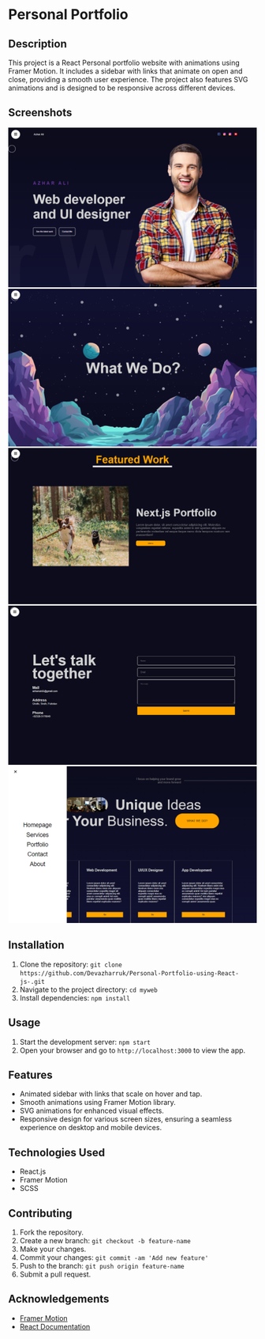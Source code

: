 # Personal Portfolio

## Description

This project is a React Personal portfolio website with animations using Framer Motion. It includes a sidebar with links that animate on open and close, providing a smooth user experience. The project also features SVG animations and is designed to be responsive across different devices.

## Screenshots

![Hero Section](/public/portfolio1.png)
![Parallex](/public/portfolio2.png)
![Featured Work](/public/portfolio3.png)
![Contact](/public/portfolio4.png)
![Services ](/public/portfolio5.png)

## Installation

1. Clone the repository: `git clone https://github.com/Devazharruk/Personal-Portfolio-using-React-js-.git`
2. Navigate to the project directory: `cd myweb`
3. Install dependencies: `npm install`

## Usage

1. Start the development server: `npm start`
2. Open your browser and go to `http://localhost:3000` to view the app.

## Features

- Animated sidebar with links that scale on hover and tap.
- Smooth animations using Framer Motion library.
- SVG animations for enhanced visual effects.
- Responsive design for various screen sizes, ensuring a seamless experience on desktop and mobile devices.

## Technologies Used

- React.js
- Framer Motion
- SCSS


## Contributing

1. Fork the repository.
2. Create a new branch: `git checkout -b feature-name`
3. Make your changes.
4. Commit your changes: `git commit -am 'Add new feature'`
5. Push to the branch: `git push origin feature-name`
6. Submit a pull request.


## Acknowledgements

- [Framer Motion](https://www.framer.com/motion/)
- [React Documentation](https://reactjs.org/docs/getting-started.html)

